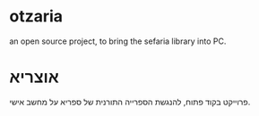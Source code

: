 # otzaria

an open source project, to bring the sefaria library into PC.

# אוצריא

פרוייקט בקוד פתוח, להנגשת הספרייה התורנית של ספריא על מחשב אישי.
